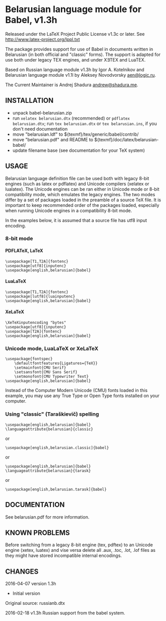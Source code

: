 Belarusian language module for Babel, v1.3h
===========================================

Released under the LaTeX Project Public License v1.3c or later.
See http://www.latex-project.org/lppl.txt

The package provides support for use of Babel in documents written in Belarusian
(in both official and "classic" forms). The support is adapted for use both
under legacy TEX engines, and under X∃TEX and LuaTEX.

Based on Russian language module v1.3h by Igor A. Kotelnikov <kia999 at mail dot ru>
and Belarusian language module v1.1l by Aleksey Novodvorsky <aen@logic.ru>.

The Current Maintainer is Andrej Shadura <andrew@shadura.me>.

INSTALLATION
------------

- unpack babel-belarusian.zip
- run `xelatex belarusian.dtx` (recommended)
  or `pdflatex belarusian.dtx`;
  run `tex belarusian.dtx`
  or `tex belarusian.ins`, if you don't need documentation
- move "belarusian.ldf" to ${texmf}/tex/generic/babel/contrib/
- move "belarusian.pdf" and README to ${texmf}/doc/latex/belarusian-babel/
- update filename base (see documentation for your TeX system)

USAGE
-----

Belarusian language definition file can be used both with legacy 8-bit engines
(such as latex or pdflatex) and Unicode compilers (xelatex or lualatex).
The Unicode engines can be ran either in Unicode mode or 8-bit
compatibility mode, which emulates the legacy engines. The two modes differ by
a set of packages loaded in the preamble of a source TeX file. It is important
to keep recommended order of the packages loaded, especially when running
Unicode engines in a compatibility 8-bit mode.

In the examples below, it is assumed that a source file has utf8 input encoding.

### 8-bit mode

#### PDFLATeX, LaTeX

    \usepackage[T1,T2A]{fontenc}
    \usepackage[utf8]{inputenc}
    \usepackage[english,belarusian]{babel}

#### LuaLaTeX

    \usepackage[T1,T2A]{fontenc}
    \usepackage[lutf8]{luainputenc}
    \usepackage[english,belarusian]{babel}

#### XeLaTeX

    \XeTeXinputencoding "bytes"
    \usepackage[utf8]{inputenc}
    \usepackage[T2A]{fontenc}
    \usepackage[english,belarusian]{babel}

### Unicode mode, LuaLaTeX or XeLaTeX

    \usepackage{fontspec}
        \defaultfontfeatures{Ligatures={TeX}}
        \setmainfont{CMU Serif}
        \setsansfont{CMU Sans Serif}
        \setmonofont{CMU Typewriter Text}
    \usepackage[english,belarusian]{babel}

Instead of the Computer Modern Unicode (CMU) fonts loaded in this example,
you may use any True Type or Open Type fonts installed on your computer.

### Using "classic" (Taraškievič) spelling

    \usepackage[english,belarusian]{babel}
    \languageattribute{belarusian}{classic}

or

    \usepackage[english,belarusian.classic]{babel}

or

    \usepackage[english,belarusian]{babel}
    \languageattribute{belarusian}{tarask}

or

    \usepackage[english,belarusian.tarask]{babel}

DOCUMENTATION
-------------

See belarusian.pdf for more information.

KNOWN PROBLEMS
--------------

Before switching from a legacy 8-bit engine (tex, pdftex) to an Unicode
engine (xetex, luatex) and vise versa delete all .aux, .toc, .lot, .lof
files as they might have stored incompatible internal encodings.

CHANGES
-------

2016-04-07 version 1.3h

  * Initial version

Original source: russianb.dtx

2016-02-18 v1.3h Russian support from the babel system.
